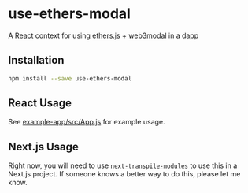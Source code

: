 # use-ethers-modal

A [React](https://github.com/facebook/react) context for using [ethers.js](https://github.com/ethers-io/ethers.js/) + [web3modal](https://github.com/Web3Modal/web3modal) in a dapp

## Installation

```sh
npm install --save use-ethers-modal
```

## React Usage

See [example-app/src/App.js](example-app/src/App.js) for example usage.

## Next.js Usage

Right now, you will need to use [`next-transpile-modules`](https://github.com/martpie/next-transpile-modules) to use this in a Next.js project. If someone knows a better way to do this, please let me know.
